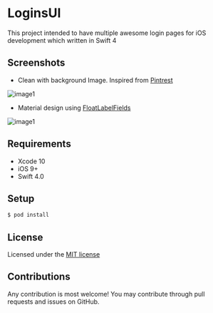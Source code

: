 # LoginsUI
This project intended to have multiple awesome login pages for iOS development which written in Swift 4

## Screenshots

- Clean with background Image. Inspired from [Pintrest](https://www.pinterest.com/pin/560909328562777460/)

 ![image1](/Screenshots/image1.png)

 - Material design using [FloatLabelFields](https://github.com/FahimF/FloatLabelFields)

  ![image1](/Screenshots/image2.png)

## Requirements ##

- Xcode 10
- iOS 9+
- Swift 4.0

## Setup ##
```bash
$ pod install
```

## License ##
Licensed under the [MIT license](http://opensource.org/licenses/MIT)

## Contributions ##
Any contribution is most welcome! You may contribute through pull requests and issues on GitHub.
